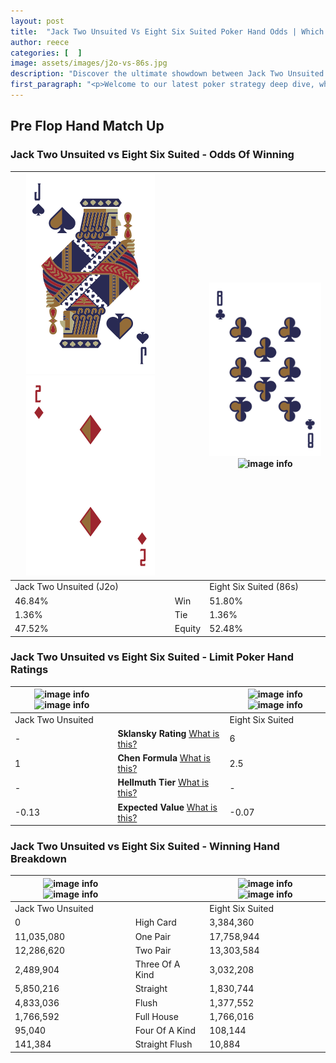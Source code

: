 ```yaml
---
layout: post
title:  "Jack Two Unsuited Vs Eight Six Suited Poker Hand Odds | Which Is The Better Hand In Poker? A Complete Guide"
author: reece
categories: [  ]
image: assets/images/j2o-vs-86s.jpg
description: "Discover the ultimate showdown between Jack Two Unsuited and Eight Six Suited in poker! Uncover the odds, strategies, and scenarios where one hand triumphs over the other. Get ready to up your poker game with this thrilling analysis."
first_paragraph: "<p>Welcome to our latest poker strategy deep dive, where we're pitting two distinct hands against each other in a high-stakes showdown: Jack Two Unsuited vs Eight Six Suited.</p><p>In the dynamic world of poker, every decision counts, and knowing which hand holds the upper hand is key to your success at the table.</p><p>In this article, we'll dissect these two hands, explore the scenarios where one dominates the other, and equip you with the knowledge to make strategic choices that can tip the odds in your favor.</p><p>Get ready to unravel the intriguing dynamics of these poker hands and elevate your game to new heights.</p>"
---
```




[comment]: # (sp0)

## Pre Flop Hand Match Up

<div class="table hand-ratings" markdown="1"> 



### Jack Two Unsuited vs Eight Six Suited - Odds Of Winning


    
| ![image info](assets/images/hand1/j.png) ![image info](assets/images/hand1/2o.png) |  | ![image info](assets/images/hand2/8.png) ![image info](assets/images/hand2/6s.png) |
| -------- | -------- | -------- |
| Jack Two Unsuited (J2o) |  | Eight Six Suited (86s) |
| 46.84% | Win | 51.80% |
| 1.36% | Tie | 1.36% |
| 47.52% | Equity | 52.48% |




[comment]: # (sp1)



### Jack Two Unsuited vs Eight Six Suited - Limit Poker Hand Ratings


    
| ![image info](https://www.riverpairs.com/assets/images/hand1/j.png) ![image info](https://www.riverpairs.com/assets/images/hand1/2o.png) |  | ![image info](https://www.riverpairs.com/assets/images/hand2/8.png) ![image info](https://www.riverpairs.com/assets/images/hand2/6s.png) |
| -------- | -------- | -------- |
| Jack Two Unsuited |  | Eight Six Suited |
| - | **Sklansky Rating** [What is this?](/sklansky-rating-explained) | 6 |
| 1 | **Chen Formula** [What is this?](/chen-formula-explained) | 2.5 |
| - | **Hellmuth Tier** [What is this?](/Hellmuth-tier-explained) | - |
| -0.13 | **Expected Value** [What is this?](/expected-value-explained) | -0.07 |




[comment]: # (sp2)



### Jack Two Unsuited vs Eight Six Suited - Winning Hand Breakdown


    
| ![image info](https://www.riverpairs.com/assets/images/hand1/j.png) ![image info](https://www.riverpairs.com/assets/images/hand1/2o.png) |  | ![image info](https://www.riverpairs.com/assets/images/hand2/8.png) ![image info](https://www.riverpairs.com/assets/images/hand2/6s.png) |
| -------- | -------- | -------- |
| Jack Two Unsuited |  | Eight Six Suited |
| 0 | High Card | 3,384,360 |
| 11,035,080 | One Pair | 17,758,944 |
| 12,286,620 | Two Pair | 13,303,584 |
| 2,489,904 | Three Of A Kind | 3,032,208 |
| 5,850,216 | Straight | 1,830,744 |
| 4,833,036 | Flush | 1,377,552 |
| 1,766,592 | Full House | 1,766,016 |
| 95,040 | Four Of A Kind | 108,144 |
| 141,384 | Straight Flush | 10,884 |




[comment]: # (sp3)



</div>

[comment]: # (sp4)



[comment]: # (sp5)

